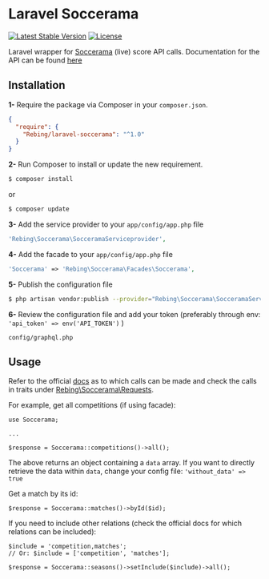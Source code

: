 # Laravel Soccerama

[![Latest Stable Version](https://poser.pugx.org/rebing/laravel-soccerama/v/stable)](https://packagist.org/packages/rebing/laravel-soccerama)
[![License](https://poser.pugx.org/rebing/laravel-soccerama/license)](https://packagist.org/packages/rebing/laravel-soccerama)

Laravel wrapper for [Soccerama](https://soccerama.pro/) (live) score API calls. 
Documentation for the API can be found [here](https://soccerama.pro/docs/1.2)

## Installation

**1-** Require the package via Composer in your `composer.json`.
```json
{
  "require": {
    "Rebing/laravel-soccerama": "^1.0"
  }
}
```

**2-** Run Composer to install or update the new requirement.

```bash
$ composer install
```

or

```bash
$ composer update
```

**3-** Add the service provider to your `app/config/app.php` file
```php
'Rebing\Soccerama\SocceramaServiceprovider',
```

**4-** Add the facade to your `app/config/app.php` file
```php
'Soccerama' => 'Rebing\Soccerama\Facades\Soccerama',
```

**5-** Publish the configuration file

```bash
$ php artisan vendor:publish --provider="Rebing\Soccerama\SocceramaServiceProvider"
```

**6-** Review the configuration file and add your token (preferably through env: `'api_token' => env('API_TOKEN')` )

```
config/graphql.php
```

## Usage

Refer to the official [docs](https://soccerama.pro/docs/1.2) as to which calls can be made and check the calls in traits under [Rebing\Soccerama\Requests](Rebing\Soccerama\Requests).

For example, get all competitions (if using facade):

```
use Soccerama;

...

$response = Soccerama::competitions()->all();
```

The above returns an object containing a `data` array.
If you want to directly retrieve the data within `data`, change your config file: `'without_data' => true`

Get a match by its id:

```
$response = Soccerama::matches()->byId($id);
```

If you need to include other relations (check the official docs for which relations can be included):

```
$include = 'competition,matches';
// Or: $include = ['competition', 'matches'];

$response = Soccerama::seasons()->setInclude($include)->all();
```